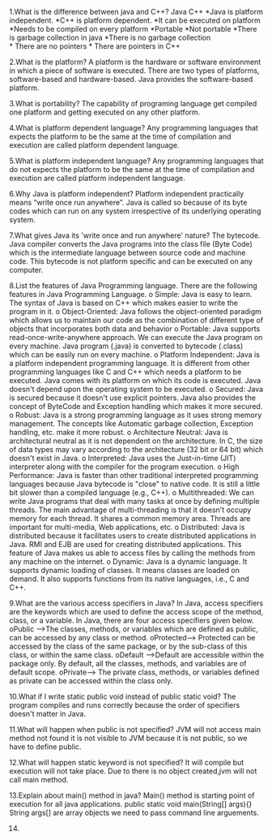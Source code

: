 1.What is the difference between java and C++?
                       Java	                                                                        C++
        *Java is platform independent.	                                     *C++ is platform dependent.
        *It can be executed on platform	                   *Needs to be compiled on every platform
        *Portable                                                                    *Not portable
        *There is garbage collection in java                              *There is no garbage collection         
        * There are no pointers                                                * There are pointers in C++
 
2.What is the platform?
      A platform is the hardware or software environment in which a piece of software is executed. There are two types of platforms, software-based and hardware-based. Java provides the software-based platform.

3.What is portability?
   The capability of programing language get compiled one platform and getting executed on any other platform.

4.What is platform dependent language?
    Any programming languages that expects the platform to be the same at the time of compilation  and execution are called platform dependent language.

5.What is platform independent language?
    Any programming languages that do not expects the platform to be the same at the time of compilation  and execution are called platform independent language.

6.Why Java is platform independent? 
    Platform independent practically means “write once run anywhere”. Java is called so because of its byte codes which can run on any system irrespective of its underlying operating system.

7.What gives Java its 'write once and run anywhere' nature?
     The bytecode. Java compiler converts the Java programs into the class file (Byte Code) which is the intermediate language between source code and machine code. This bytecode is not platform specific and can be executed on any computer.

8.List the features of Java Programming language.
   There are the following features in Java Programming Language.
   o  Simple: 
         Java is easy to learn. The syntax of Java is based on C++ which makes easier to write the program in it.
   o  Object-Oriented:
         Java follows the object-oriented paradigm which allows us to maintain our code as the combination of different type of objects that incorporates both data and behavior
   o  Portable:
          Java supports read-once-write-anywhere approach. We can execute the Java program on every machine. Java program (.java) is converted to bytecode (.class) which can be easily run on every machine.
   o  Platform Independent: 
          Java is a platform independent programming language. It is different from other programming languages like C and C++ which needs a platform to be executed. Java comes with its platform on which its code is executed. Java doesn't depend upon the operating system to be executed.
   o Secured: 
         Java is secured because it doesn't use explicit pointers. Java also provides the concept of ByteCode and Exception handling which makes it more secured.
   o Robust: 
       Java is a strong programming language as it uses strong memory management. The concepts like Automatic garbage collection, Exception handling, etc. make it more robust.
   o Architecture Neutral:
        Java is architectural neutral as it is not dependent on the architecture. In C, the size of data types may vary according to the architecture (32 bit or 64 bit) which doesn't exist in Java.
   o Interpreted: 
         Java uses the Just-in-time (JIT) interpreter along with the compiler for the program execution.
   o High Performance: 
         Java is faster than other traditional interpreted programming languages because Java bytecode is "close" to native code. It is still a little bit slower than a compiled language (e.g., C++).
   o Multithreaded: 
         We can write Java programs that deal with many tasks at once by defining multiple threads. The main advantage of multi-threading is that it doesn't occupy memory for each thread. It shares a common memory area. Threads are important for multi-media, Web applications, etc.
   o Distributed: 
         Java is distributed because it facilitates users to create distributed applications in Java. RMI and EJB are used for creating distributed applications. This feature of Java makes us able to access files by calling the methods from any machine on the internet.
   o Dynamic: 
         Java is a dynamic language. It supports dynamic loading of classes. It means classes are loaded on demand. It also supports functions from its native languages, i.e., C and C++.

9.What are the various access specifiers in Java?
      In Java, access specifiers are the keywords which are used to define the access scope of the method, class, or a variable. In Java, there are four access specifiers given below.
     oPublic -->The classes, methods, or variables which are defined as public, can be accessed by any class or method.
     oProtected--> Protected can be accessed by the class of the same package, or by the sub-class of this class, or within the same class.
     oDefault -->Default are accessible within the package only. By default, all the classes, methods, and variables are of default scope.
     oPrivate--> The private class, methods, or variables defined as private can be accessed within the class only.

10.What if I write static public void instead of public static void?
    The program compiles and runs correctly because the order of specifiers doesn't matter in Java.

11.What will happen when public is not specified?
      JVM will not access main method not found it is not visible to JVM because it is not public, so we have to define public.

12.What will happen static keyword is not specified? 
      It will compile but execution will not take place. Due to there is no object created,jvm will not call main method.

13.Explain about main() method in java?
      Main() method is starting point of execution for all java applications.
      public static void main(String[] args){}
      String args[] are array objects we need to pass command line arguements. 

14.

